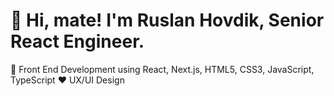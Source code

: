 # 👋 Hi, mate! I'm Ruslan Hovdik, Senior React Engineer. 

💪 Front End Development using React, Next.js, HTML5, CSS3, JavaScript, TypeScript
❤️ UX/UI Design

<!---
usphantomlancer/usphantomlancer is a ✨ special ✨ repository because its `README.md` (this file) appears on your GitHub profile.
You can click the Preview link to take a look at your changes.
--->
